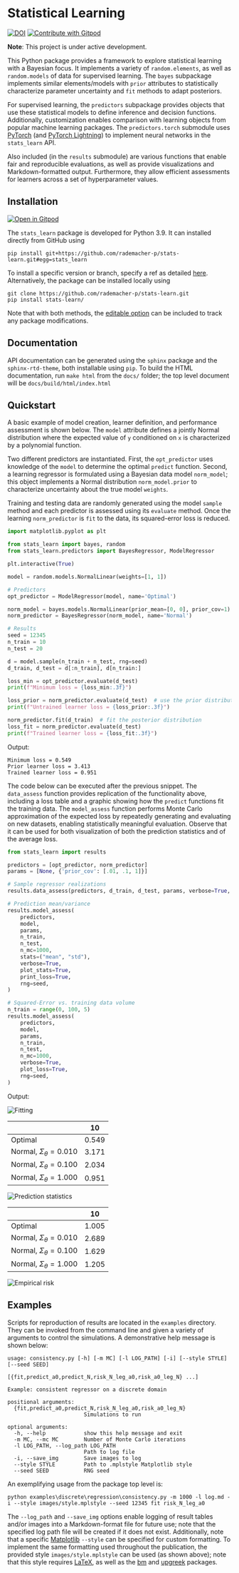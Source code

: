 # Statistical Learning
[![DOI](https://zenodo.org/badge/DOI/10.5281/zenodo.6886844.svg)](https://doi.org/10.5281/zenodo.6886844)
<a href="https://gitpod.io/#https://github.com/rademacher-p/stats-learn">
  <img
    src="https://img.shields.io/badge/Contribute%20with-Gitpod-908a85?logo=gitpod"
    alt="Contribute with Gitpod"
  />
</a>

**Note**: This project is under active development.

This Python package provides a framework to explore statistical learning with a Bayesian focus. It implements a variety of `random.elements`, as well as `random.models` of data for supervised learning. The `bayes` subpackage implements similar elements/models with `prior` attributes to statistically characterize parameter uncertainty and `fit` methods to adapt posteriors.

For supervised learning, the `predictors` subpackage provides objects that use these statistical models to define
inference and decision functions. Additionally, customization enables comparison with learning objects from popular
machine learning packages. The `predictors.torch` submodule uses [PyTorch](https://pytorch.org/)
(and [PyTorch Lightning](https://www.pytorchlightning.ai/)) to implement neural networks in the `stats_learn` API.

Also included (in the `results` submodule) are various functions that enable fair and reproducible evaluations, as
well as provide visualizations and Markdown-formatted output. Furthermore, they allow efficient assessments for learners
across a set of hyperparameter values.

## Installation
[![Open in Gitpod](https://gitpod.io/button/open-in-gitpod.svg)](https://gitpod.io/#https://github.com/rademacher-p/stats-learn)

The `stats_learn` package is developed for Python 3.9. It can installed directly from GitHub using
```
pip install git+https://github.com/rademacher-p/stats-learn.git#egg=stats_learn
```
To install a specific version or branch, specify a ref as detailed [here](https://pip.pypa.io/en/stable/topics/vcs-support/). Alternatively, the package can be installed locally using
```
git clone https://github.com/rademacher-p/stats-learn.git
pip install stats-learn/
```
Note that with both methods, the [editable option](https://pip.pypa.io/en/stable/cli/pip_install/) can be included to track any package modifications.

## Documentation
API documentation can be generated using the `sphinx` package and the `sphinx-rtd-theme`, both installable using `pip`. To build the HTML documentation, run `make html` from the `docs/` folder; the top level document will be `docs/build/html/index.html`

## Quickstart
A basic example of model creation, learner definition, and performance assessment is shown below. The `model`
attribute defines a jointly Normal distribution where the expected value of `y` conditioned on `x` is characterized
by a polynomial function.

Two different predictors are instantiated. First, the `opt_predictor` uses knowledge of the `model` to
determine the optimal `predict` function. Second, a learning regressor is formulated using a Bayesian data
model `norm_model`; this object implements a Normal distribution `norm_model.prior` to characterize uncertainty about
the true model `weights`.

Training and testing data are randomly generated using the model `sample` method and each predictor is assessed
using its `evaluate` method. Once the learning `norm_predictor` is `fit` to the data, its squared-error loss is reduced.

```python
import matplotlib.pyplot as plt

from stats_learn import bayes, random
from stats_learn.predictors import BayesRegressor, ModelRegressor

plt.interactive(True)

model = random.models.NormalLinear(weights=[1, 1])

# Predictors
opt_predictor = ModelRegressor(model, name='Optimal')

norm_model = bayes.models.NormalLinear(prior_mean=[0, 0], prior_cov=1)
norm_predictor = BayesRegressor(norm_model, name='Normal')

# Results
seed = 12345
n_train = 10
n_test = 20

d = model.sample(n_train + n_test, rng=seed)
d_train, d_test = d[:n_train], d[n_train:]

loss_min = opt_predictor.evaluate(d_test)
print(f"Minimum loss = {loss_min:.3f}")

loss_prior = norm_predictor.evaluate(d_test)  # use the prior distribution
print(f"Untrained learner loss = {loss_prior:.3f}")

norm_predictor.fit(d_train)  # fit the posterior distribution
loss_fit = norm_predictor.evaluate(d_test)
print(f"Trained learner loss = {loss_fit:.3f}")
```

Output:
```
Minimum loss = 0.549
Prior learner loss = 3.413
Trained learner loss = 0.951
```

The code below can be executed after the previous snippet. The `data_assess` function provides replication of the
functionality above, including a loss table and a graphic showing how the `predict` functions fit the training data.
The `model_assess` function performs Monte Carlo approximation of the expected loss by repeatedly generating and
evaluating on new datasets, enabling statistically meaningful evaluation. Observe that it can be used for both
visualization of both the prediction statistics and of the average loss.

```python
from stats_learn import results

predictors = [opt_predictor, norm_predictor]
params = [None, {'prior_cov': [.01, .1, 1]}]

# Sample regressor realizations
results.data_assess(predictors, d_train, d_test, params, verbose=True, plot_fit=True)

# Prediction mean/variance
results.model_assess(
    predictors,
    model,
    params,
    n_train,
    n_test,
    n_mc=1000,
    stats=("mean", "std"),
    verbose=True,
    plot_stats=True,
    print_loss=True,
    rng=seed,
)

# Squared-Error vs. training data volume
n_train = range(0, 100, 5)
results.model_assess(
    predictors,
    model,
    params,
    n_train,
    n_test,
    n_mc=1000,
    verbose=True,
    plot_loss=True,
    rng=seed,
)
```

Output:

![Fitting](images/ex_basic_fit.png)

|                                 |    10 |
|---------------------------------|-------|
| Optimal                         | 0.549 |
| Normal, $\Sigma_\theta = 0.010$ | 3.171 |
| Normal, $\Sigma_\theta = 0.100$ | 2.034 |
| Normal, $\Sigma_\theta = 1.000$ | 0.951 |

![Prediction statistics](images/ex_basic_stats.png)

|                                 |    10 |
|---------------------------------|-------|
| Optimal                         | 1.005 |
| Normal, $\Sigma_\theta = 0.010$ | 2.689 |
| Normal, $\Sigma_\theta = 0.100$ | 1.629 |
| Normal, $\Sigma_\theta = 1.000$ | 1.205 |

![Empirical risk](images/ex_basic_loss.png)

## Examples
Scripts for reproduction of results are located in the `examples` directory. They can be invoked from the
command line and given a variety of arguments to control the simulations. A demonstrative help message is shown below:
```
usage: consistency.py [-h] [-m MC] [-l LOG_PATH] [-i] [--style STYLE] [--seed SEED]
                      [{fit,predict_a0,predict_N,risk_N_leg_a0,risk_a0_leg_N} ...]

Example: consistent regressor on a discrete domain

positional arguments:
  {fit,predict_a0,predict_N,risk_N_leg_a0,risk_a0_leg_N}
                        Simulations to run

optional arguments:
  -h, --help            show this help message and exit
  -m MC, --mc MC        Number of Monte Carlo iterations
  -l LOG_PATH, --log_path LOG_PATH
                        Path to log file
  -i, --save_img        Save images to log
  --style STYLE         Path to .mplstyle Matplotlib style
  --seed SEED           RNG seed

```
An exemplifying usage from the package top level is:
```commandline
python examples\discrete\regression\consistency.py -m 1000 -l log.md -i --style images/style.mplstyle --seed 12345 fit risk_N_leg_a0
```

The `--log_path` and `--save_img` options enable logging of result tables and/or images into a Markdown-format file
for future use; note that the specified log path file will be created if it does not exist. Additionally, note that
a specific [Matplotlib](https://matplotlib.org/) `--style` can be specified for custom formatting. To implement the
same formatting used throughout the publication, the provided style `images/style.mplstyle` can be used (as shown
above); note that this style requires [LaTeX](https://www.latex-project.org/), as well as the
[bm](https://www.ctan.org/pkg/bm) and [upgreek](https://www.ctan.org/pkg/upgreek) packages.
